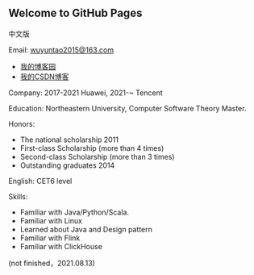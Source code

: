 ## Welcome to GitHub Pages
中文版

Email: wuyuntao2015@163.com

* [我的博客园](http://www.cnblogs.com/wuyuntao/)
* [我的CSDN博客](http://blog.csdn.net/tiansuiwodong)  
 

Company: 2017-2021 Huawei, 2021-~ Tencent

Education: Northeastern University, Computer Software Theory Master.

Honors:
* The national scholarship 2011
* First-class Scholarship (more than 4 times)
* Second-class Scholarship (more than 3 times)
* Outstanding graduates 2014

English:  CET6 level

Skills:
* Familiar with Java/Python/Scala.
* Familiar with Linux
* Learned about Java and Design pattern
* Familiar with Flink
* Familiar with ClickHouse


(not finished，2021.08.13)
